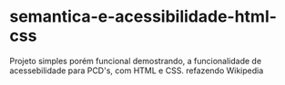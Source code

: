 # semantica-e-acessibilidade-html-css

Projeto simples porém funcional demostrando, a funcionalidade de acessebilidade para PCD's, com HTML e CSS. refazendo Wikipedia
